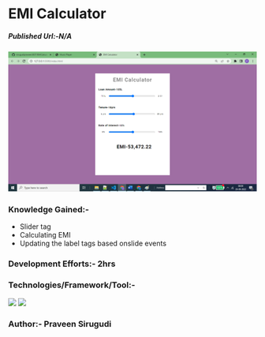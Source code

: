 # EMI Calculator

##### Published Url:-N/A


<img src="https://github.com/sirugudipraveen3637/EMICalculator/blob/main/emi.png" height="50%" width="100%"/>


### Knowledge Gained:-

  - Slider tag
  - Calculating EMI
  - Updating the label tags based onslide events

  
  
### Development Efforts:- 2hrs
  
### Technologies/Framework/Tool:-
<span>

<img src="https://img.shields.io/badge/-Java%20Script-yellowgreen"/>
<img src="https://img.shields.io/badge/-HTML-blue"/>
</span>


### Author:- <b>Praveen Sirugudi<b>


